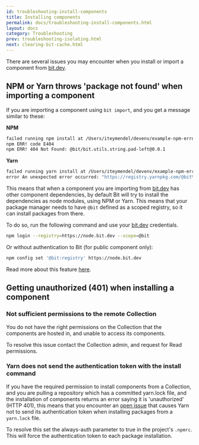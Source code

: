 ```yaml
---
id: troubleshooting-install-components
title: Installing components
permalink: docs/troubleshooting-install-components.html
layout: docs
category: Troubleshooting
prev: troubleshooting-isolating.html
next: clearing-bit-cache.html
---
```


There are several issues you may encounter when you install or import a component from [bit.dev](https://bit.dev).

## NPM or Yarn throws 'package not found' when importing a component

If you are importing a component using `bit import`, and you get a message similar to these:

**NPM**

```bash
failed running npm install at /Users/iteymendel/devenv/example-npm-error/components/utils/string/pad-left
npm ERR! code E404
npm ERR! 404 Not Found: @bit/bit.utils.string.pad-left@0.0.1
```

**Yarn**

```bash
failed running yarn install at /Users/iteymendel/devenv/example-npm-error/components/utils/string/pad-left
error An unexpected error occurred: "https://registry.yarnpkg.com/@bit%2fbit.utils.string.pad-left: Not found".
```

This means that when a component you are importing from [bit.dev](https://bit.dev) has other component dependencies, by default Bit will try to install the dependencies as node modules, using NPM or Yarn. This means that your package manager needs to have `@bit` defined as a scoped registry, so it can install packages from there.

To do so, run the following command and use your [bit.dev](https://bit.dev) credentials.

```bash
npm login --registry=https://node.bit.dev --scope=@bit
```

Or without authentication to Bit (for public component only):

```bash
npm config set '@bit:registry' https://node.bit.dev
```

Read more about this feature [here](/docs/installing-components-using-package-managers.html).

## Getting unauthorized (401) when installing a component

### Not sufficient permissions to the remote Collection

You do not have the right permissions on the Collection that the components are hosted in, and unable to access its components.

To resolve this issue contact the Collection admin, and request for Read permissions.

### Yarn does not send the authentication token with the install command

If you have the required permission to install components from a Collection, and you are pulling a repository which has a committed yarn.lock file, and the installation of components returns an error saying it is 'unauthorized' (HTTP 401), this means that you encounter an [open issue](https://github.com/yarnpkg/yarn/issues/4451) that causes Yarn not to send its authentication token when installing packages from a `yarn.lock` file.

To resolve this set the always-auth parameter to true in the project's `.npmrc`. This will force the authentication token to each package installation.